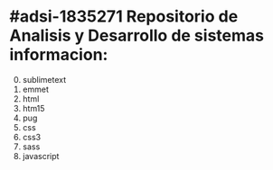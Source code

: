 #adsi-1835271
Repositorio de Analisis y Desarrollo de sistemas informacion:
================================================================
0. sublimetext
1. emmet
2. html
3. htm15
4. pug
5. css
6. css3
7. sass
8. javascript

